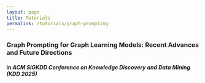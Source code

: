 ```yaml
---
layout: page
title: Tutorials
permalink: /tutorials/graph-prompting
---
```


<h3>Graph Prompting for Graph Learning Models: Recent Advances and Future Directions</h3>
<h4>in <i>ACM SIGKDD Conference on Knowledge Discovery and Data Mining (KDD 2025)</i></h4>
